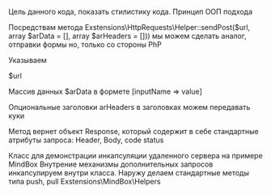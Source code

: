 Цель данного кода, показать стилистику кода.
Принцип ООП  подхода

Посредствам метода
Exstensions\HttpRequests\Helper::sendPost($url, array $arData = [], array $arHeaders = []))
мы можем сделать аналог, отправки формы но, только со стороны PhP

Указываем 

$url

Массив данных $arData в формете [inputName => value]

Опциональные заголовки arHeaders в заголовках можем передавать куки

Метод вернет объект Response, который содержит в себе стандартные атрибуты запроса: Header, Body, code status


Класс для демонстрации инкапсуляции удаленного сервера на примере MindBox
Внутрение механизмы дополнительных запросов инкапсулируем внутри класса.
Наружу делаем стандартные методы типа push, pull
Exstensions\MindBox\Helpers
